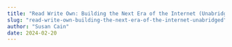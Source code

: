 ```yaml
---
title: "Read Write Own: Building the Next Era of the Internet (Unabridged)"
slug: "read-write-own-building-the-next-era-of-the-internet-unabridged"
author: "Susan Cain"
date: 2024-02-20
---
```

